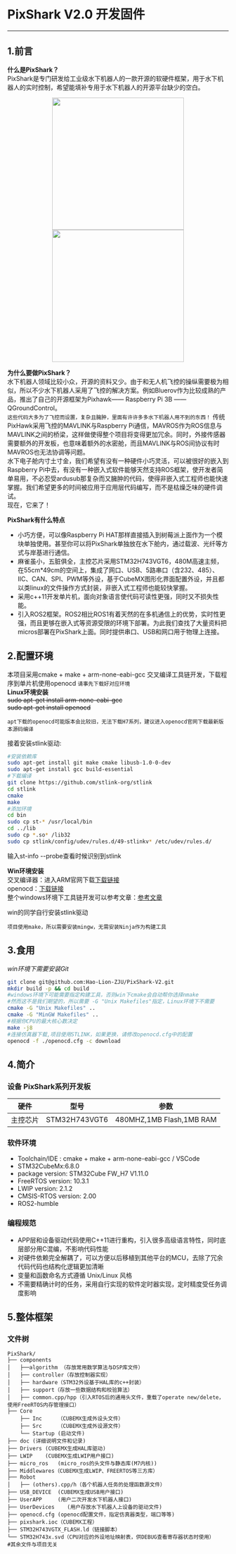 # PixShark V2.0 开发固件
___
## 1.前言
**什么是PixShark？**</br>
PixShark是专门研发给工业级水下机器人的一款开源的软硬件框架，用于水下机器人的实时控制，希望能填补专用于水下机器人的开源平台缺少的空白。</br>
<center class="half">
<img src="doc/.image/PixShark-P.jpg"  width="300px">
<img src="doc/.image/PixShark-N.jpg"  width="300px">
</center>

**为什么要做PixShark？**</br>
水下机器人领域比较小众，开源的资料又少。由于和无人机飞控的操纵需要极为相似，所以不少水下机器人采用了飞控的解决方案。例如Bluerov作为比较成熟的产品，推出了自己的开源框架为Pixhawk—— Raspberry Pi 3B —— QGroundControl。</br>`这些代码大多为了飞控而设置，复杂且臃肿，里面有许许多多水下机器人用不到的东西！`
传统PixHawk采用飞控的MAVLINK与Raspberry Pi通信，MAVROS作为ROS信息与MAVLINK之间的桥梁，这样做使得整个项目将变得更加冗余。同时，外接传感器需要额外的开发板，也意味着额外的水密舱，而且MAVLINK与ROS间协议有时MAVROS也无法协调等问题。</br>
水下电子舱内寸土寸金，我们希望有没有一种硬件小巧灵活，可以被很好的嵌入到Raspberry Pi中去，有没有一种嵌入式软件能够天然支持ROS框架，使开发者简单易用，不必忍受ardusub那复杂而又臃肿的代码，使得非嵌入式工程师也能快速掌握。我们希望更多的时间被应用于应用层代码编写，而不是枯燥乏味的硬件调试。</br>现在，它来了！

**PixShark有什么特点**
- 小巧方便，可以像Raspberry Pi HAT那样直接插入到树莓派上面作为一个模块单独使用。甚至你可以将PixShark单独放在水下舱内，通过载波、光纤等方式与岸基进行通信。
- 麻雀虽小，五脏俱全，主控芯片采用STM32H743VGT6，480M高速主频，在55cm*49cm的空间上，集成了网口、USB、5路串口（含232、485）、IIC、CAN、SPI、PWM等外设，基于CubeMX图形化界面配置外设，并且都以类linux的文件操作方式封装，非嵌入式工程师也能较快掌握。
- 采用c++11开发单片机，面向对象语言使代码可读性更强，同时又不损失性能。
- 引入ROS2框架。ROS2相比ROS1有着天然的在多机通信上的优势，实时性更强，而且更够在嵌入式等资源受限的环境下部署。为此我们查找了大量资料把micros部署在PixShark上面。同时提供串口、USB和网口用于物理上连接。
## 2.配置环境
本项目采用cmake + make + arm-none-eabi-gcc 交叉编译工具链开发，下载程序到单片机使用openocd
`请事先下载好对应环境`</br>
**Linux环境安装**</br>
~~sudo apt-get install arm-none-eabi-gcc~~</br>
~~sudo apt-get install openocd~~

`apt下载的openocd可能版本会比较旧，无法下载H7系列，建议进入openocd官网下载最新版本源码编译`</br>

接着安装stlink驱动:
```bash
#安装依赖库
sudo apt-get install git make cmake libusb-1.0-0-dev
sudo apt-get install gcc build-essential
#下载编译
git clone https://github.com/stlink-org/stlink
cd stlink
cmake
make
#添加环境
cd bin
sudo cp st-* /usr/local/bin
cd ../lib
sudo cp *.so* /lib32
sudo cp stlink/config/udev/rules.d/49-stlinkv* /etc/udev/rules.d/
```

输入st-info --probe查看时候识别到stlink



**Win环境安装**</br>
交叉编译器：进入ARM官网下载[下载链接](https://developer.arm.com/downloads/-/gnu-rm)</br>
openocd：[下载链接](https://github.com/xpack-dev-tools/openocd-xpack/releases/)</br>
整个windows环境下工具链开发可以参考文章：[参考文章](https://zhuanlan.zhihu.com/p/576972892)</br>

win的同学自行安装stlink驱动

`项目使用make，所以需要安装mingw，无需安装Ninja作为构建工具`

## 3.食用
_win环境下需要安装Git_
```bash
git clone git@github.com:Hao-Lion-ZJU/PixShark-V2.git
mkdir build -p && cd build
#windows环境下可能需要指定构建工具，否则win下cmake会自动帮你选择nmake
#然而这不是我们期望的，所以需要 -G "Unix Makefiles"指定，Linux环境下不需要
cmake -G "Unix Makefiles" ..
cmake -G "MinGW Makefiles" ..
#根据你CPU的最大核心数决定
make -j8
#连接仿真器下载,项目使用STLINK，如果更换，请修改openocd.cfg中的配置
openocd -f ./openocd.cfg -c download
```
## 4.简介
### 设备 PixShark系列开发板
|硬件|型号|参数|
|---|---|---|
|主控芯片|STM32H743VGT6|480MHZ,1MB Flash,1MB RAM|
### 软件环境

 - Toolchain/IDE : cmake + make + arm-none-eabi-gcc / VSCode
 - STM32CubeMx:6.8.0
 - package version: STM32Cube FW_H7 V1.11.0
 - FreeRTOS version: 10.3.1
 - LWIP version: 2.1.2
 - CMSIS-RTOS version: 2.00
 - ROS2-humble
### 编程规范
- APP层和设备驱动代码使用C++11进行重构，引入很多高级语言特性，同时底层部分用C混编，不影响代码性能
- 对硬件依赖完全解耦了，可以方便以后移植到其他平台的MCU，去除了冗余代码代码也结构化逻辑更加清晰
- 变量和函数命名方式遵循 Unix/Linux 风格
- 不需要精确计时的任务，采用自行实现的软件定时器实现，定时精度受任务调度影响

## 5.整体框架
### 文件树  
```
PixShark/
├── components
│   ├──algorithm （存放常用数学算法与DSP库文件）
│   ├── controller（存放控制器实现）
│   ├── hardware（STM32外设基于HAL库的c++封装）
│   ├── support（存放一些数据结构和校验算法）
│   ├── common.cpp/hpp（引入RTOS后的通用头文件，重载了operate new/delete，使用FreeRTOS内存管理接口）
├── Core
    ├── Inc		（CUBEMX生成外设头文件）
    ├── Src		（CUBEMX生成外设源文件）
    └── Startup	(启动文件)
├── doc	(详细说明文件和记录)
├── Drivers	(CUBEMX生成HAL库驱动)
├── LWIP	(CUBEMX生成LWIP用户接口)
├── micro_ros	(micro_ros的头文件与静态库(M7内核))
├── Middlewares（CUBEMX生成LWIP、FREERTOS等三方库）
├── Robot
│   ├── (others).cpp/h（各个机器人任务的处理函数源文件）
├── USB_DEVICE	(CUBEMX生成USB用户接口)
├── UserAPP	    (用户二次开发水下机器人接口)
├── UserDevices	   (用户存放水下机器人上设备的驱动文件)
├── openocd.cfg	(openocd配置文件，指定仿真器类型，端口等等)
├── pixshark.ioc（CUBEMX工程）
├── STM32H743VGTX_FLASH.ld（链接脚本）
└── STM32H743x.svd（CPU对应的外设地址映射表，供DEBUG查看寄存器状态时使用）
#其余文件与项目无关

```
